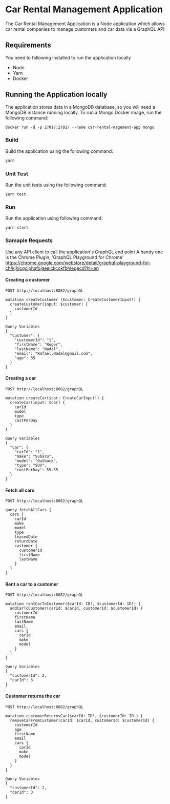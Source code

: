 # Car Rental Management Application

The Car Rental Management Application is a Node application which allows car rental companies to manage customers and car data via a 
GraphQL API

## Requirements
You need to following installed to run the application locally
* Node
* Yarn
* Docker

## Running the Application locally

The application stores data in a MongoDB database, so you will need a MongoDB instance running locally. To run a Mongo Docker image, run the following command:
```
docker run -d -p 27017:27017 --name car-rental-magement-app mongo
```
### Build
Build the application using the following command:

```sh
yarn
```

### Unit Test

Run the unit tests using the following command:

```
yarn test
```

### Run

Run the application using following command:

```
yarn start
```

### Samaple Requests
Use any API client to call the application's GraphQL end point
A handy one is the Chrome Plugin, 'GraphQL Playground for Chrome'
https://chrome.google.com/webstore/detail/graphql-playground-for-ch/kjhjcgclphafojaeeickcokfbhlegecd?hl=en 

#### Creating a customer
``` 
POST http://localhost:8082/graphQL

mutation createCustomer ($customer: CreateCustomerInput!) {
  createCustomer(input: $customer) {
    customerId
  }
}

Query Variables
{
  "customer": {
    "customerId": "1",
    "firstName": "Roger",
    "lastName": "Nadal",
    "email": "Rafael.Nadal@gmail.com",
    "age": 35
  }
}
```

#### Creating a car
``` 
POST http://localhost:8082/graphQL

mutation createCar($car: CreateCarInput!) {
  createCar(input: $car) {
    carId
    model
    type
    costPerDay
  }
}

Query Variables
{
  "car": {
    "carId": "1",
    "make": "Subaru",
    "model": "Outback",
    "type": "SUV",
    "costPerDay": 55.55
  }
}
```

#### Fetch all cars
``` 
POST http://localhost:8082/graphQL

query fetchAllCars {
  cars {
    carId
    make
    model
    type
    leasedDate
    returnDate
    customer {
      customerId
      firstName
      lastName
    }
  }
}
```

#### Rent a car to a customer
``` 
POST http://localhost:8082/graphQL

mutation rentCarToCustomer($carId: ID!, $customerId: ID!) {
  addCarToCustomer(carId: $carId, customerId: $customerId) {
    customerId
    firstName
    lastName
    email
    cars {
      carId
      make
      model
    }
  }
}

Query Variables
{
  "customerId": 2,
  "carId": 3
}
```

#### Customer returns the car
``` 
POST http://localhost:8082/graphQL

mutation customerReturnsCar($carId: ID!, $customerId: ID!) {
  removeCarFromCustomer(carId: $carId, customerId: $customerId) {
    customerId
	age
    firstName
    email
    cars {
      carId
      make
      model
    }
  }
}

Query Variables
{
  "customerId": 2,
  "carId": 3
}
```
